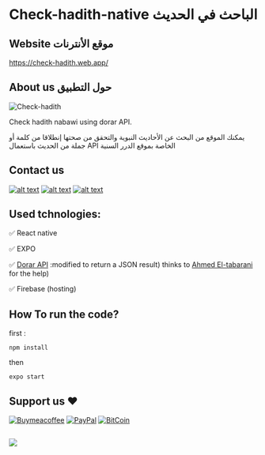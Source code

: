 # Check-hadith-native الباحث في الحديث

## Website موقع الأنترنات
<a href="https://https://check-hadith.web.app/" target="_blank">https://check-hadith.web.app/</a>

## About us حول التطبيق
![Check-hadith](https://adelpro.github.io/check-hadith/images/256x256.png)

Check hadith nabawi using dorar API.

يمكنك الموقع من البحث عن الأحاديث النبوية والتحقق من صحتها إنطلاقا من كلمة أو جملة من الحديث
باستعمال API الخاصة بموقع الدرر السنية
## Contact us
[![alt text][1.1]][1]
[![alt text][2.1]][2]
[![alt text][3.1]][3]

## Used tchnologies:
✅ React native

✅ EXPO

✅ [Dorar API](https://www.dorar.net/article/389/%D8%AE%D8%AF%D9%85%D8%A9-%D9%88%D8%A7%D8%AC%D9%87%D8%A9-%D8%A7%D9%84%D9%85%D9%88%D8%B3%D9%88%D8%B9%D8%A9-%D8%A7%D9%84%D8%AD%D8%AF%D9%8A%D8%AB%D9%8A%D8%A9-API) :modified to return a JSON result) thinks to [Ahmed El-tabarani](https://github.com/AhmedElTabarani/dorar-hadith-api) 
for the help)

✅ Firebase (hosting)

## How To run the code?
first :
```
npm install
```
then
```
expo start
```
## Support us ❤️
[![Buymeacoffee](https://badgen.net/badge/icon/buymeacoffee?icon=buymeacoffee&label)](https://www.buymeacoffee.com/Adel.benyahia/)
[![PayPal](https://badgen.net/badge/icon/PayPal?icon=https://simpleicons.now.sh/paypal/fff&label)](https://www.paypal.com/paypalme/adelbenyahia)
[![BitCoin](https://badgen.net/badge/icon/bitcoin?icon=bitcoin&label)](bitcoin:1PstR1HYTG8FbVRR7YZhQftYumVAURXuq7?label=Quranipfs&message=Payment%20to%20Quranipfs)
##
![](https://komarev.com/ghpvc/?username=adelpro&style=flat-squar&color=brightgreen)

[1.1]: http://i.imgur.com/tXSoThF.png (twitter)
[2.1]: http://i.imgur.com/P3YfQoD.png (facebook)
[3.1]: http://i.imgur.com/0o48UoR.png (github)

[1]: https://www.twitter.com/adelpro
[2]: https://www.facebook.com/wathakker.wakf
[3]: https://github.com/adelpro/check-hadith-native
